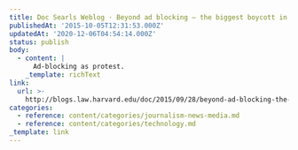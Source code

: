```yaml
---
title: Doc Searls Weblog · Beyond ad blocking — the biggest boycott in human history
publishedAt: '2015-10-05T12:31:53.000Z'
updatedAt: '2020-12-06T04:54:14.000Z'
status: publish
body:
  - content: |
      Ad-blocking as protest.
    _template: richText
link:
  url: >-
    http://blogs.law.harvard.edu/doc/2015/09/28/beyond-ad-blocking-the-biggest-boycott-in-human-history/
categories:
  - reference: content/categories/journalism-news-media.md
  - reference: content/categories/technology.md
_template: link
---
```



